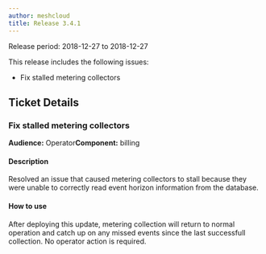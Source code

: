```yaml
---
author: meshcloud
title: Release 3.4.1
---
```


Release period: 2018-12-27 to 2018-12-27

This release includes the following issues:
* Fix stalled metering collectors
<!--truncate-->

## Ticket Details
### Fix stalled metering collectors
**Audience:** Operator**Component:** billing


#### Description
Resolved an issue that caused metering collectors to stall because they were unable to correctly read event horizon
information from the database.

#### How to use
After deploying this update, metering collection will return to normal operation and catch up on any missed events
since the last successfull collection. No operator action is required.


